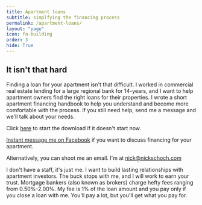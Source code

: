```yaml
---
title: Apartment loans
subtitle: simplfying the financing process
permalink: /apartment-loans/
layout: "page"
icon: fa-building
order: 3
hide: True
---
```


## It isn't that hard

Finding a loan for your apartment isn't that difficult. 
I worked in commercial real estate lending for a large regional bank for 14-years, and I want to help apartment owners find the right loans for their properties. I wrote a short apartment financing handbook to help you understand and become more comfortable with the process. If you still need help, send me a message and we'll talk about your needs.

Click <a href="/assets/pdfs/NicksApartmentFinancingHandbook20180209.pdf" target="_blank" onClick="ga('send', 'event', { eventCategory: 'download', eventAction: 'click', eventLabel: 'apartment-financing-handbook', eventValue: 1});">here</a> to start the download if it doesn't start now.

<a href="https://m.me/the.nick.schoch" target="_blank" rel="noopener"><i class="fab fa-facebook-messenger"></i> Instant message me on Facebook</a> if you want to discuss financing for your apartment.

Alternatively, you can shoot me an email. I'm at nick@nickschoch.com

I don't have a staff, it's just me. I want to build lasting relationships with apartment investors. The buck stops with me, and I will work to earn your trust. Mortgage bankers (also known as brokers) charge hefty fees ranging from 0.50%-2.00%. My fee is 1% of the loan amount and you pay only if you close a loan with me. You'll pay a lot, but you'll get what you pay for.
